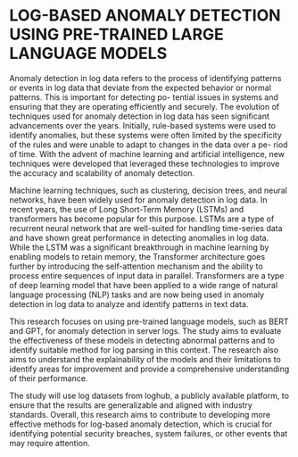 # LOG-BASED ANOMALY DETECTION USING PRE-TRAINED LARGE LANGUAGE MODELS

Anomaly detection in log data refers to the process of identifying patterns or events in log data that deviate from the expected behavior or normal patterns. This is important for detecting po- tential issues in systems and ensuring that they are operating efficiently and securely. The evolution of techniques used for anomaly detection in log data has seen significant advancements over the years. Initially, rule-based systems were used to identify anomalies, but these systems were often limited by the specificity of the rules and were unable to adapt to changes in the data over a pe- riod of time. With the advent of machine learning and artificial intelligence, new techniques were developed that leveraged these technologies to improve the accuracy and scalability of anomaly detection.

Machine learning techniques, such as clustering, decision trees, and neural networks, have been widely used for anomaly detection in log data. In recent years, the use of Long Short-Term Memory (LSTMs) and transformers has become popular for this purpose. LSTMs are a type of recurrent neural network that are well-suited for handling time-series data and have shown great performance in detecting anomalies in log data. While the LSTM was a significant breakthrough in machine learning by enabling models to retain memory, the Transformer architecture goes further by introducing the self-attention mechanism and the ability to process entire sequences of input data in parallel. Transformers are a type of deep learning model that have been applied to a wide range of natural language processing (NLP) tasks and are now being used in anomaly detection in log data to analyze and identify patterns in text data.

This research focuses on using pre-trained language models, such as BERT and GPT, for anomaly detection in server logs. The study aims to evaluate the effectiveness of these models in detecting abnormal patterns and to identify suitable method for log parsing in this context. The research also aims to understand the explainability of the models and their limitations to identify areas for improvement and provide a comprehensive understanding of their performance.

The study will use log datasets from loghub, a publicly available platform, to ensure that the results are generalizable and aligned with industry standards. Overall, this research aims to contribute to developing more effective methods for log-based anomaly detection, which is crucial for identifying potential security breaches, system failures, or other events that may require attention.
